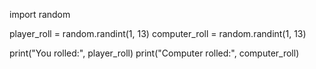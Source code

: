 import random

player_roll = random.randint(1, 13)
computer_roll = random.randint(1, 13)

print("You rolled:", player_roll)
print("Computer rolled:", computer_roll) 

